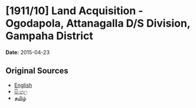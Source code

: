 # [1911/10] Land Acquisition - Ogodapola, Attanagalla D/S Division, Gampaha District

**Date:** 2015-04-23

## Original Sources

- [English](https://documents.gov.lk/view/extra-gazettes/2015/4/1911-10_E.pdf)
- [සිංහල](https://documents.gov.lk/view/extra-gazettes/2015/4/1911-10_S.pdf)
- [தமிழ்](https://documents.gov.lk/view/extra-gazettes/2015/4/1911-10_T.pdf)
